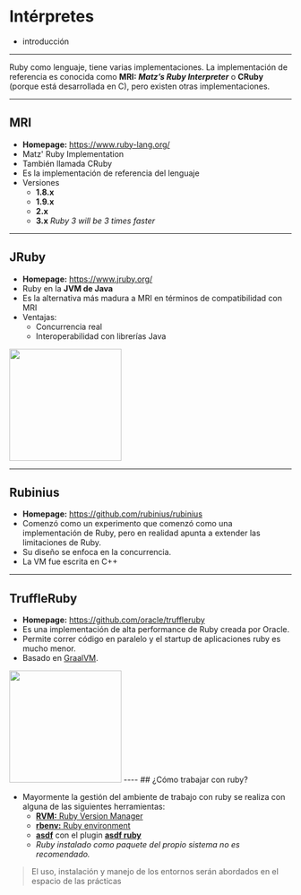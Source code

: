 # Intérpretes

<div class="main-list">

* introducción
</div>

----

Ruby como lenguaje, tiene varias implementaciones. La implementación de
referencia es conocida como **MRI: _Matz’s Ruby Interpreter_** o **CRuby**
(porque está desarrollada en C), pero existen otras implementaciones.

----

## MRI

* **Homepage:** https://www.ruby-lang.org/
* Matz' Ruby Implementation
* También llamada CRuby
* Es la implementación de referencia del lenguaje
* Versiones
  * **1.8.x**
  * **1.9.x**
  * **2.x**
  * **3.x** _Ruby 3 will be 3 times faster_<!-- .element: class="fragment" -->

----
## JRuby


* **Homepage:** https://www.jruby.org/
* Ruby en la **JVM de Java**
* Es la alternativa más madura a MRI en términos de compatibilidad con MRI
* Ventajas:
  * Concurrencia real
  * Interoperabilidad con librerías Java

<img src="static/jruby.png" height="200" />

----
## Rubinius

* **Homepage:** https://github.com/rubinius/rubinius
* Comenzó como un experimento que comenzó como una implementación de Ruby, pero
  en realidad apunta a extender las limitaciones de Ruby.
* Su diseño se enfoca en la concurrencia.
* La VM fue escrita en C++

----
## TruffleRuby

* **Homepage:** https://github.com/oracle/truffleruby
* Es una implementación de alta performance de Ruby creada por Oracle.
* Permite correr código en paralelo y el startup de aplicaciones ruby es mucho
  menor.
* Basado en [GraalVM](http://graalvm.org/). 

<img src="static/truffleruby.png" height="200" />
----
## ¿Cómo trabajar con ruby?

* Mayormente la gestión del ambiente de trabajo con ruby se realiza con alguna
  de las siguientes herramientas:
  * [**RVM:** Ruby Version Manager](https://rvm.io/)
  * [**rbenv:** Ruby environment](https://github.com/rbenv/rbenv)
  * [**asdf**](https://asdf-vm.com/) con el plugin [**asdf
    ruby**](https://github.com/asdf-vm/asdf-ruby)
  * _Ruby instalado como paquete del propio sistema no es recomendado._

> El uso, instalación y manejo de los entornos serán abordados en el espacio de
> las prácticas

